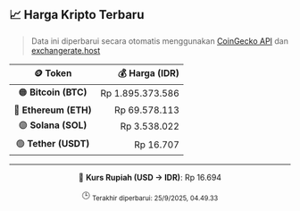 

<!-- HARGA_KRIPTO -->
## 📈 Harga Kripto Terbaru

> Data ini diperbarui secara otomatis menggunakan [CoinGecko API](https://www.coingecko.com/) dan [exchangerate.host](https://exchangerate.host/)

<div align="center">

| 🪙 Token | 💰 Harga (IDR) |
|:------:|---------------:|
| 🟠 **Bitcoin (BTC)**   | Rp 1.895.373.586 |
| 🔵 **Ethereum (ETH)**  | Rp 69.578.113 |
| 🟣 **Solana (SOL)**    | Rp 3.538.022 |
| 🟢 **Tether (USDT)**   | Rp 16.707 |

---

💱 **Kurs Rupiah (USD → IDR)**: Rp 16.694

🕒 <sub>Terakhir diperbarui: 25/9/2025, 04.49.33</sub>

</div>
<!-- /HARGA_KRIPTO -->